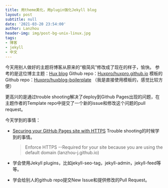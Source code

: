 ```yaml
---
title: 用theme美化，用plugin强化Jekyll blog
layout: post
subtitle: null
date: '2021-03-20 23:54:00'
author: Lanzhou
header-img: img/post-bg-unix-linux.jpg
tags:
- 博客
- jekyll
- 中文
---
```


今天用别人做好的主题将博客从原来的“极简风”修改成了现在的样子，愉快。
参考的是这位博主主题：[Hux blog](http://huangxuan.me/)
Github repo：[Huxpro/huxpro.github.io](https://github.com/huxpro/huxpro.github.io)
模板的Github repo：[Huxpro/huxblog-boilerplate](https://github.com/Huxpro/huxblog-boilerplate)
（我是直接使用模板的，感觉比较方便）

更高兴的是通过trouble shooting解决了deploy到Github Pages出现的问题，在主题作者的Template repo中提交了一个新的issue和修改这个问题的pull request。

今天学到的事情：

- [Securing your GitHub Pages site with HTTPS](https://docs.github.com/en/github/working-with-github-pages/securing-your-github-pages-site-with-https)
    Trouble shooting的时候学到的事情。
    > Enforce HTTPS --Required for your site because you are using the default domain (lanzhou-j.github.io)

- 学会使用Jekyll plugins，比如jekyll-seo-tag，jekyll-admin，jekyll-feed等等。

- 学会给别人的github repo提交New Issue和提供修改的Pull Request。